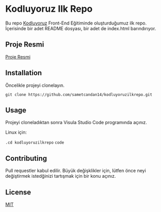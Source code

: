# Kodluyoruz Ilk Repo

Bu repo [Kodluyoruz](https://kodluyoruz.org/tr/kodluyoruz/) Front-End Eğitiminde oluşturduğumuz ilk repo. İçerisinde bir adet README dosyası, bir adet de index.html barındırıyor.

## Proje Resmi

[Proje Resmi](proje-resmi.png)

## Installation

Öncelikle projeyi clonelayın.

`git clone https://github.com/sametcandan14/kodluyoruzilkrepo.git`

## Usage

Projeyi cloneladıktan sonra Visula Studio Code programında açınız.

Linux için:

`.cd kodluyoruzilkrepo`
`code`

## Contributing

Pull requestler kabul edilir. Büyük değişklikler için, lütfen önce neyi değiştirmek istedğinizi tartışmak için bir konu açınız.

## License

[MIT](https://docs.github.com/en/repositories/managing-your-repositorys-settings-and-features/customizing-your-repository/licensing-a-repository#disclaimer)

